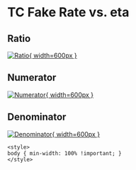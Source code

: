 # TC Fake Rate vs. eta

## Ratio

[![Ratio](../mtv/var/TC_fakerate_stack_eta.png){ width=600px }](../mtv/var/TC_fakerate_stack_eta.pdf)

## Numerator

[![Numerator](../mtv/num/TC_fakerate_stack_eta_num.png){ width=600px }](../mtv/num/TC_fakerate_stack_eta_num.pdf)

## Denominator

[![Denominator](../mtv/den/TC_fakerate_stack_eta_den.png){ width=600px }](../mtv/den/TC_fakerate_stack_eta_den.pdf)


``` {=html}
<style>
body { min-width: 100% !important; }
</style>
```

